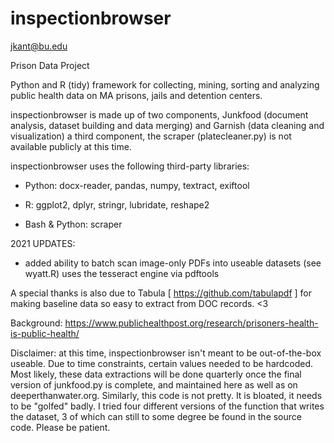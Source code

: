 # inspectionbrowser
jkant@bu.edu

Prison Data Project
 
Python and R (tidy) framework for collecting, mining, sorting and analyzing 
public health data on MA prisons, jails and detention centers.
 
inspectionbrowser is made up of two components, Junkfood (document analysis, dataset building and data merging) and Garnish (data cleaning and visualization) a third component, the scraper (platecleaner.py) is not available publicly at this time.


 inspectionbrowser uses the following third-party libraries:
 
 * Python: docx-reader, pandas, numpy, textract, exiftool
 
 * R: ggplot2, dplyr, stringr, lubridate, reshape2
 
 * Bash & Python: scraper


2021 UPDATES:

 * added ability to batch scan image-only PDFs into useable datasets (see wyatt.R) uses the tesseract engine via pdftools
 
 
A special thanks is also due to Tabula [ https://github.com/tabulapdf ] for making baseline data so easy to extract from DOC records. <3
 
Background: https://www.publichealthpost.org/research/prisoners-health-is-public-health/


Disclaimer: at this time, inspectionbrowser isn't meant to be out-of-the-box useable. Due to time constraints, certain values needed to be hardcoded. Most likely, these data extractions will be done quarterly once the final version of junkfood.py is complete, and maintained here as well as on deeperthanwater.org. Similarly, this code is not pretty. It is bloated, it needs to be "golfed" badly. I tried four different versions of the function that writes the dataset, 3 of which can still to some degree be found in the source code. Please be patient. 
